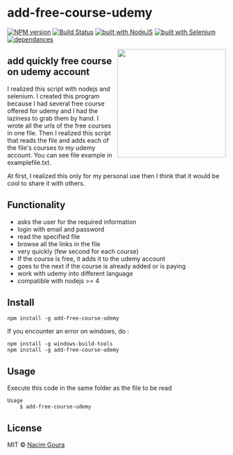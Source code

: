 # add-free-course-udemy
[![NPM version](https://img.shields.io/npm/v/add-free-course-udemy.svg)](https://www.npmjs.com/package/add-free-course-udemy)
[![Build Status](https://travis-ci.org/nacimgoura/add-free-course-udemy.svg?branch=master)](https://travis-ci.org/nacimgoura/add-free-course-udemy)
[![built with NodeJS](https://img.shields.io/badge/Built%20with-nodejs-green.svg)](https://www.nodejs.org/)
[![built with Selenium](https://img.shields.io/badge/built%20with-Selenium-red.svg)](https://github.com/SeleniumHQ/selenium)
[![dependances](https://david-dm.org/nacimgoura/add-free-course-udemy.svg)](https://david-dm.org/nacimgoura/add-free-course-udemy)

<img src="https://www.udemy.com/staticx/udemy/images/v5/logo-green.svg" width="250px" align="right">

## add quickly free course on udemy account

I realized this script with nodejs and selenium.
I created this program because I had several free course offered for udemy and I had the laziness to grab them by hand. I wrote all the urls of the free courses in one file. Then I realized this script that reads the file and adds each of the file's courses to my udemy account.
You can see file example in examplefile.txt.

At first, I realized this only for my personal use then I think that it would be cool to share it with others.

## Functionality
 - asks the user for the required information
 - login with email and password
 - read the specified file
 - browse all the links in the file
 - very quickly (few second for each course)
 - If the course is free, it adds it to the udemy account
 - goes to the next if the course is already added or is paying
 - work with udemy into different language
 - compatible with nodejs >= 4

## Install
```
npm install -g add-free-course-udemy
```
If you encounter an error on windows, do :

```
npm install -g windows-build-tools
npm install -g add-free-course-udemy
```

## Usage
Execute this code in the same folder as the file to be read
```
Usage
	$ add-free-course-udemy
```

## License 
MIT © [Nacim Goura](http://nacimgoura.xyz)